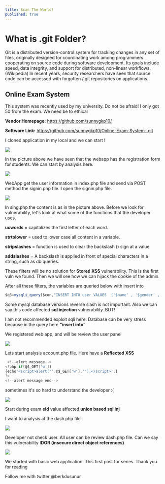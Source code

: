 ```yaml
---
title: Scan The World!
published: true
---
```


# [](#header-2)What is .git Folder?

Git is a distributed version-control system for tracking changes in any set of files, originally designed for coordinating work among programmers cooperating on source code during software development. Its goals include speed, data integrity, and support for distributed, non-linear workflows. (Wikipedia)
In recent years, security researchers have seen that source code can be accessed with forgotten /.git repositories on applications.



## [](#header-2)Online Exam System

This system was recently used by my university. Do not be afraid! I only got 50 from the exam. We need be to ethical

**Vendor Homepage:** https://github.com/sunnygkp10/

**Software Link:** https://github.com/sunnygkp10/Online-Exam-System-.git

I cloned application in my local and we can start !

![](https://1.bp.blogspot.com/-C-dB-vFfFSI/XtuK14moucI/AAAAAAAAA9E/ctSHvjOdmh4ZmHX0WckU0LIQLUu-xuN9ACK4BGAYYCw/s1600/Screenshot%2B2020-06-06%2Bat%2B14.27.42.png)

In the picture above we have seen that the webapp has the registration form for students. We can start by analysis here.

![](https://4.bp.blogspot.com/-EmzEdQGsFgk/XtuLVVZhhJI/AAAAAAAAA9U/0E5Cj3akcrodV3gxC2MHRhBBf_6LtJdfACK4BGAYYCw/s1600/Screenshot%2B2020-06-06%2Bat%2B14.32.18.png)

WebApp get the user information in index.php file and send via POST method the signin.php file. I open the signin.php file.

![](https://1.bp.blogspot.com/-iJqW8fyhuEA/XtuLXJ0nKBI/AAAAAAAAA9c/Cl_-4K_81ewDFPdtFNBLO48WKxSU6DW9gCK4BGAYYCw/s1600/Screenshot%2B2020-06-06%2Bat%2B14.36.04.png)

In sing.php the content is as in the picture above. Before we look for vulnerability, let's look at what some of the functions that the developer uses.

**ucwords** =  capitalizes the first letter of each word.

**strtolower** = used to lower case all content in a variable.

**stripslashes** = function is used to clear the backslash (\) sign at a value

**addslashes** = A backslash is applied in front of special characters in a string, such as db queries.



These filters will be no solution for **Stored XSS** vulnerability. This is the first vuln we found. Then we will see how we can hijack the cookie of the admin.

After all these filters, the variables are queried below with insert into

```js
$q3=mysqli_query($con,"INSERT INTO user VALUES  ('$name' , '$gender' , '$college','$email' ,'$mob', '$password')");

```

Some mysql database versions reverse slash is not important. Also we can say this code affected **sql injection** vulnerability. BUT!

I am not recommended exploit sqli here. Database can be very stress because in the query here **"insert into"**

We registered web app, and  will be review the user panel

![](https://2.bp.blogspot.com/-xWqo3_BL8XM/XtuLY0XtygI/AAAAAAAAA9k/IMoA7a5zwE0lUpU98H3lzTZFloFlsHHhQCK4BGAYYCw/s1600/Screenshot%2B2020-06-06%2Bat%2B15.04.23.png)

Lets start analysis account.php file. Here have a **Reflected XSS**

```js
 <!--alert message-->
<?php if(@$_GET['w'])
{echo'<script>alert("'.@$_GET['w'].'");</script>';}
?>
<!--alert message end-->
```
sometimes it's so hard to understand the developer :(

![](https://2.bp.blogspot.com/-5k_7cjXT4Uw/XtuL2L5M66I/AAAAAAAAA98/Pw4vyeEhrIU2vbqxcLdm6ru5-9usu3jUwCK4BGAYYCw/s1600/Screenshot%2B2020-06-06%2Bat%2B15.09.24.png)

Start during exam **eid** value affected **union based sql inj**

I want to analysis at the dash.php file

![](https://4.bp.blogspot.com/-w7w-u39SwJg/XtuL36QXrWI/AAAAAAAAA-E/YB-XXzEtBak416sQHx7rskbty74w_RX1QCK4BGAYYCw/s1600/Screenshot%2B2020-06-06%2Bat%2B15.14.10.png)

Developer not check user. All user can be review dash.php file. Can we say this vulnerability **IDOR (insecure direct object references)**

![](https://2.bp.blogspot.com/-wmfiQv48bhA/XtuL5qkCa5I/AAAAAAAAA-M/oY-9DycV2sMeMGYdyNXKPese3oQcaUAeACK4BGAYYCw/s1600/Screenshot%2B2020-06-06%2Bat%2B15.16.31.png)

We started with basic web application. This first post for series. Thank you for reading

Follow me with twitter @berkdusunur
